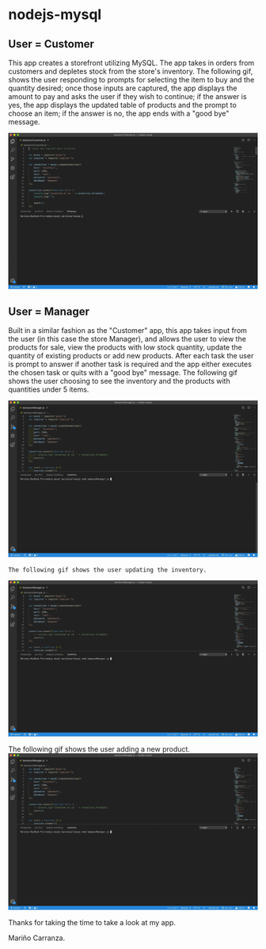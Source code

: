 # **nodejs-mysql**

## **User = Customer**

This app creates a storefront utilizing MySQL. The app takes in orders from customers and depletes stock from the store's inventory.
The following gif, shows the user responding to prompts for selecting the item to buy and the quantity desired; once those inputs are captured, the app displays the amount to pay and asks the user if they wish to continue; if the answer is yes, the app displays the updated table of products and the prompt to choose an item; if the answer is no, the app ends with a "good bye" message.

 <img src="assets/customer.gif">

 ## **User = Manager**

  Built in a similar fashion as the "Customer" app, this app takes input from the user (in this case the store Manager), and allows the user to view the products for sale, view the products with low stock quantity, update the quantity of existing products or add new products.
  After each task the user is prompt to answer if another task is required and the app either executes the chosen task or quits with a "good bye" message.
  The following gif shows the user choosing to see the inventory and the products with quantities under 5 items.

  <img src="assets/showSaleAndLow.gif">

    The following gif shows the user updating the inventory.

 <img src="assets/updateQty.gif">

  The following gif shows the user adding a new product.
  <img src="assets/addingProduct.gif">

  Thanks for taking the time to take a look at my app.

  Mariño Carranza.
  

